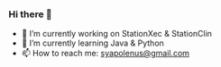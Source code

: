 ### Hi there 👋
- 🔭 I’m currently working on StationXec & StationClin
- 🌱 I’m currently learning Java & Python
- 📫 How to reach me: syapolenus@gmail.com
<!--
**Sinapole/Sinapole** is a ✨ _special_ ✨ repository because its `README.md` (this file) appears on your GitHub profile.

Here are some ideas to get you started:

- 🔭 I’m currently working on ...
- 🌱 I’m currently learning ...
- 👯 I’m looking to collaborate on ...
- 🤔 I’m looking for help with ...
- 💬 Ask me about ...
- 📫 How to reach me: ...
- 😄 Pronouns: ...
- ⚡ Fun fact: ...
-->
